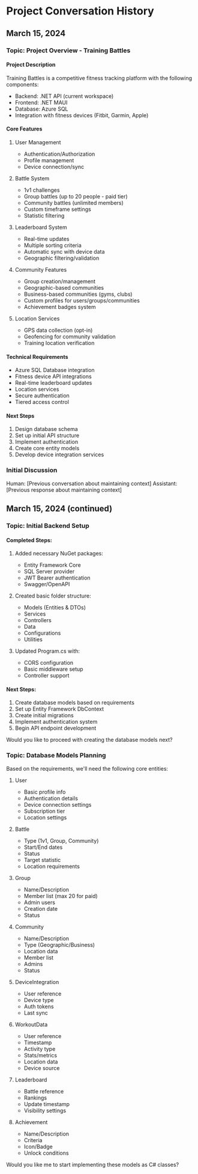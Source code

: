 # Project Conversation History

## March 15, 2024
### Topic: Project Overview - Training Battles
#### Project Description
Training Battles is a competitive fitness tracking platform with the following components:
- Backend: .NET API (current workspace)
- Frontend: .NET MAUI
- Database: Azure SQL
- Integration with fitness devices (Fitbit, Garmin, Apple)

#### Core Features
1. User Management
   - Authentication/Authorization
   - Profile management
   - Device connection/sync

2. Battle System
   - 1v1 challenges
   - Group battles (up to 20 people - paid tier)
   - Community battles (unlimited members)
   - Custom timeframe settings
   - Statistic filtering

3. Leaderboard System
   - Real-time updates
   - Multiple sorting criteria
   - Automatic sync with device data
   - Geographic filtering/validation

4. Community Features
   - Group creation/management
   - Geographic-based communities
   - Business-based communities (gyms, clubs)
   - Custom profiles for users/groups/communities
   - Achievement badges system

5. Location Services
   - GPS data collection (opt-in)
   - Geofencing for community validation
   - Training location verification

#### Technical Requirements
- Azure SQL Database integration
- Fitness device API integrations
- Real-time leaderboard updates
- Location services
- Secure authentication
- Tiered access control

#### Next Steps
1. Design database schema
2. Set up initial API structure
3. Implement authentication
4. Create core entity models
5. Develop device integration services

### Initial Discussion
Human: [Previous conversation about maintaining context]
Assistant: [Previous response about maintaining context]

## March 15, 2024 (continued)
### Topic: Initial Backend Setup

#### Completed Steps:
1. Added necessary NuGet packages:
   - Entity Framework Core
   - SQL Server provider
   - JWT Bearer authentication
   - Swagger/OpenAPI

2. Created basic folder structure:
   - Models (Entities & DTOs)
   - Services
   - Controllers
   - Data
   - Configurations
   - Utilities

3. Updated Program.cs with:
   - CORS configuration
   - Basic middleware setup
   - Controller support

#### Next Steps:
1. Create database models based on requirements
2. Set up Entity Framework DbContext
3. Create initial migrations
4. Implement authentication system
5. Begin API endpoint development

Would you like to proceed with creating the database models next?

### Topic: Database Models Planning

Based on the requirements, we'll need the following core entities:

1. User
   - Basic profile info
   - Authentication details
   - Device connection settings
   - Subscription tier
   - Location settings

2. Battle
   - Type (1v1, Group, Community)
   - Start/End dates
   - Status
   - Target statistic
   - Location requirements

3. Group
   - Name/Description
   - Member list (max 20 for paid)
   - Admin users
   - Creation date
   - Status

4. Community
   - Name/Description 
   - Type (Geographic/Business)
   - Location data
   - Member list
   - Admins
   - Status

5. DeviceIntegration
   - User reference
   - Device type
   - Auth tokens
   - Last sync

6. WorkoutData
   - User reference
   - Timestamp
   - Activity type
   - Stats/metrics
   - Location data
   - Device source

7. Leaderboard
   - Battle reference
   - Rankings
   - Update timestamp
   - Visibility settings

8. Achievement
   - Name/Description
   - Criteria
   - Icon/Badge
   - Unlock conditions

Would you like me to start implementing these models as C# classes?